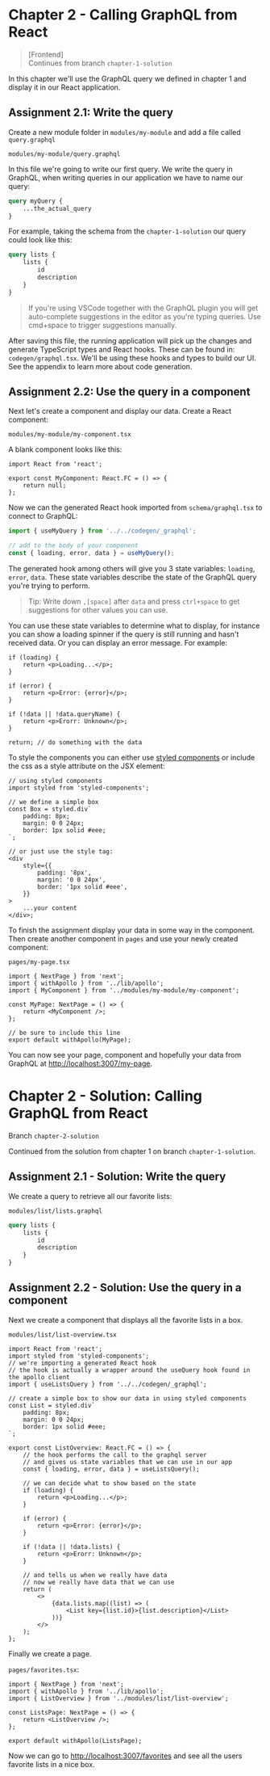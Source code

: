 # Chapter 2 - Calling GraphQL from React

> [Frontend]  
> Continues from branch `chapter-1-solution`

In this chapter we'll use the GraphQL query we defined in chapter 1 and display it in our React application.

## Assignment 2.1: Write the query

Create a new module folder in `modules/my-module` and add a file called `query.graphql`

`modules/my-module/query.graphql`

In this file we're going to write our first query. We write the query in GraphQL, when writing queries in our application we have to name our query:

```graphql
query myQuery {
    ...the_actual_query
}
```

For example, taking the schema from the `chapter-1-solution` our query could look like this:

```graphql
query lists {
    lists {
        id
        description
    }
}
```

> If you're using VSCode together with the GraphQL plugin you will get auto-complete suggestions in the editor as you're typing queries. Use cmd+space to trigger suggestions manually.

After saving this file, the running application will pick up the changes and generate TypeScript types and React hooks. These can be found in: `codegen/graphql.tsx`. We'll be using these hooks and types to build our UI. See the appendix to learn more about code generation.

## Assignment 2.2: Use the query in a component

Next let's create a component and display our data. Create a React component:

`modules/my-module/my-component.tsx`

A blank component looks like this:

```tsx
import React from 'react';

export const MyComponent: React.FC = () => {
    return null;
};
```

Now we can the generated React hook imported from `schema/graphql.tsx` to connect to GraphQL:

```ts
import { useMyQuery } from '../../codegen/_graphql';

// add to the body of your component
const { loading, error, data } = useMyQuery();
```

The generated hook among others will give you 3 state variables: `loading`, `error`, `data`. These state variables describe the state of the GraphQL query you're trying to perform.

> Tip: Write down `,[space]` after `data` and press `ctrl+space` to get suggestions for other values you can use.

You can use these state variables to determine what to display, for instance you can show a loading spinner if the query is still running and hasn't received data. Or you can display an error message. For example:

```tsx
if (loading) {
    return <p>Loading...</p>;
}

if (error) {
    return <p>Error: {error}</p>;
}

if (!data || !data.queryName) {
    return <p>Erorr: Unknown</p>;
}

return; // do something with the data
```

To style the components you can either use [styled components](https://styled-components.com/docs) or include the css as a style attribute on the JSX element:

```tsx
// using styled components
import styled from 'styled-components';

// we define a simple box
const Box = styled.div`
    padding: 8px;
    margin: 0 0 24px;
    border: 1px solid #eee;
`;

// or just use the style tag:
<div
    style={{
        padding: '8px',
        margin: '0 0 24px',
        border: '1px solid #eee',
    }}
>
    ...your content
</div>;
```

To finish the assignment display your data in some way in the component. Then create another component in `pages` and use your newly created component:

`pages/my-page.tsx`

```tsx
import { NextPage } from 'next';
import { withApollo } from '../lib/apollo';
import { MyComponent } from '../modules/my-module/my-component';

const MyPage: NextPage = () => {
    return <MyComponent />;
};

// be sure to include this line
export default withApollo(MyPage);
```

You can now see your page, component and hopefully your data from GraphQL at <http://localhost:3007/my-page>.

# Chapter 2 - Solution: Calling GraphQL from React

Branch `chapter-2-solution`

Continued from the solution from chapter 1 on branch `chapter-1-solution`.

## Assignment 2.1 - Solution: Write the query

We create a query to retrieve all our favorite lists:

`modules/list/lists.graphql`

```graphql
query lists {
    lists {
        id
        description
    }
}
```

## Assignment 2.2 - Solution: Use the query in a component

Next we create a component that displays all the favorite lists in a box.

`modules/list/list-overview.tsx`

```tsx
import React from 'react';
import styled from 'styled-components';
// we're importing a generated React hook
// the hook is actually a wrapper around the useQuery hook found in the apollo client
import { useListsQuery } from '../../codegen/_graphql';

// create a simple box to show our data in using styled components
const List = styled.div`
    padding: 8px;
    margin: 0 0 24px;
    border: 1px solid #eee;
`;

export const ListOverview: React.FC = () => {
    // the hook performs the call to the graphql server
    // and gives us state variables that we can use in our app
    const { loading, error, data } = useListsQuery();

    // we can decide what to show based on the state
    if (loading) {
        return <p>Loading...</p>;
    }

    if (error) {
        return <p>Error: {error}</p>;
    }

    if (!data || !data.lists) {
        return <p>Erorr: Unknown</p>;
    }

    // and tells us when we really have data
    // now we really have data that we can use
    return (
        <>
            {data.lists.map((list) => (
                <List key={list.id}>{list.description}</List>
            ))}
        </>
    );
};
```

Finally we create a page.

`pages/favorites.tsx`:

```tsx
import { NextPage } from 'next';
import { withApollo } from '../lib/apollo';
import { ListOverview } from '../modules/list/list-overview';

const ListsPage: NextPage = () => {
    return <ListOverview />;
};

export default withApollo(ListsPage);
```

Now we can go to <http://localhost:3007/favorites> and see all the users favorite lists in a nice box.
